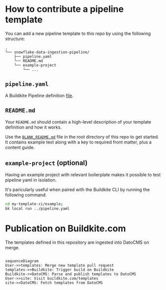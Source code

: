 # How to contribute a pipeline template

You can add a new pipeline template to this repo by using the following structure:

```
.
└── snowflake-data-ingestion-pipeline/
    ├── pipeline.yaml
    └── README.md
    └── example-project
        └── ...
```

## `pipeline.yaml`

A Buildkite Pipeline definition [file](https://buildkite.com/docs/pipelines/defining-steps).

## `README.md`

Your `README.md` should contain a high-level description of your template definition and how it works.

Use the [`BLANK_README.md`](https://github.com/buildkite/templates/blob/main/BLANK_README.md) file in the root directory of this repo to get started. It contains example text along with a key to required front matter, plus a content guide.

## `example-project` (optional)

Having an example project with relevant boilerplate makes it possible to test pipeline yaml in isolation.

It's paricularly useful when paired with the Buildkite CLI by running the following command:

```sh
cd my-template-ci/example;
bk local run ../pipeline.yaml
```

# Publication on Buildkite.com

The templates defined in this repository are ingested into DatoCMS on merge.

```mermaid

sequenceDiagram
User->>templates: Merge new template pull request
templates->>Buildkite: Trigger build on Buildkite
Buildkite->>DatoCMS: Parse and publish templates to DatoCMS
User->>site: Visit buildkite.com/templates
site->>DatoCMS: Fetch templates from DatoCMS
```
